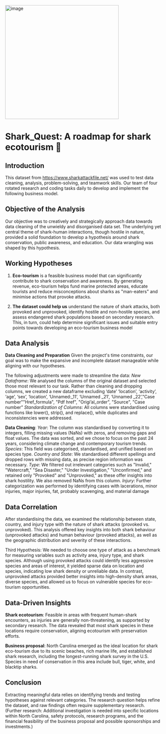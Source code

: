 <img width="365" alt="image" src="https://github.com/user-attachments/assets/9eaa343b-7dba-461c-b55b-281bedcf4ab6">

# Shark_Quest: A roadmap for shark ecotourism 🦈

## Introduction 
This dataset from https://www.sharkattackfile.net/ was used to test data cleaning, analysis, problem-solving, and teamwork skills. Our team of four rotated research and coding tasks daily to develop and implement the following business model.

## Objective of the Analysis
Our objective was to creatively and strategically approach data towards data cleaning of the unwieldy and disorganised data set. The underlying yet central theme of shark-human interactions, though hostile in nature, provided a solid foundation to develop a hypothesis around shark conservation, public awareness, and education. Our data wrangling was shaped by this hypothesis.

## Working Hypotheses
1. **Eco-tourism** is a feasible business model that can significantly contribute to shark conservation and awareness. By generating revenue, eco-tourism helps fund marine protected areas, educate tourists and reduce misconceptions about sharks as "man-eaters" and minimise actions that provoke attacks.

2. **The dataset could help us** understand the nature of shark attacks, both provoked and unprovoked, identify hostile and non-hostile species, and assess endangered shark populations based on secondary research. This, in turn, could help determine significant issues and suitable entry points towards developing an eco-tourism business model

## Data Analysis
**Data Cleaning and Preparation**
Given the project's time constraints, our goal was to make the expansive and incomplete dataset manageable while aligning with our hypotheses. 

The following adjustments were made to streamline the data:
*New Dataframe*: We analysed the columns of the original dataset and selected those most relevant to our task. Rather than cleaning and dropping columns, we created a new dataframe excluding ‘date’ ‘location’, ‘activity’, ‘age’, ‘sex’, ‘location’, ‘Unnamed:_11’, ‘Unnamed _21’, ‘Unnamed _22’,"Case number""Href_formula", "Pdf href", "Origi’al_order", "Source", "Case number”
*Standardization of Columns*: All columns were standardised using functions like lower(), strip(), and replace(), while duplicates and inconsistencies were addressed.

**Data Cleaning**:
*Year*: The column was standardised by converting it to integers, filling missing values (NaNs) with zeros, and removing gaps and float values. The data was sorted, and we chose to focus on the past 24 years, considering climate change and contemporary tourism trends.	
*Species*: This field was categorised, standardised, and unified based on species type.
*Country and State*: We standardised different spellings and dropped rows with missing data, as precise region information was necessary.
*Type*: We filtered out irrelevant categories such as "Invalid," "Watercraft," "Sea Disaster," "Under Investigation," "Unconfirmed," and retained only "Provoked" and "Unprovoked," as these offer insights into shark hostility. We also removed NaNs from this column.
*Injury*: Further categorization was performed by identifying cases with lacerations, minor injuries, major injuries, fat, probably scavenging, and material damage

## Data Correlation
After standardising the data, we examined the relationship between state, country, and injury type with the nature of shark attacks (provoked vs. unprovoked). This analysis offered key insights into both shark behaviour (unprovoked attacks) and human behaviour (provoked attacks), as well as the geographic distribution and severity of these interactions.

Third Hypothesis: We needed to choose one type of attack as a benchmark for measuring variables such as activity area, injury type, and shark species. Although using provoked attacks could identify less aggressive species and areas of interest, it yielded sparse data on location and species, indicating low shark density or unreliable data. In contrast, unprovoked attacks provided better insights into high-density shark areas, diverse species, and allowed us to focus on vulnerable species for eco-tourism opportunities.

## Data-Driven Insights
**Shark ecotourism**: Feasible in areas with frequent human-shark encounters, as injuries are generally non-threatening, as supported by secondary research. The data revealed that most shark species in these locations require conservation, aligning ecotourism with preservation efforts.

**Business proposal**: North Carolina emerged as the ideal location for shark eco-tourism due to its scenic beaches, rich marine life, and established shark research, including the longest-running shark survey in the U.S. Species in need of conservation in this area include bull, tiger, white, and blacktip sharks.

## Conclusion
Extracting meaningful data relies on identifying trends and testing hypotheses against relevant categories. The research question helps refine the dataset, and raw findings often require supplementary research. (Further research: Additional investigation is needed into specific locations within North Carolina, safety protocols, research programs, and the financial feasibility of the business proposal and possible sponsorships and investments.)
